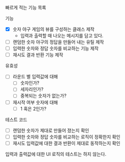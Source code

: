 빠르게 적는 기능 목록

기능

- [x] 숫자 야구 게임의 뷰를 구성하는 클래스 제작
  - 입력과 출력할 때 나오는 메시지를 담고 있다.
- [ ] 랜덤한 숫자 야구의 정답을 만들어 내는 유틸 제작
- [ ] 입력한 숫자와 정답 숫자를 비교하는 기능 제작
- [ ] 재시도 결과 반환 기능 제작

유효성

- [ ] 라운드 별 입력값에 대해
  - [ ] 숫자인가?
  - [ ] 세자리인가?
  - [ ] 중복되는 숫자가 없는가?
- [ ] 재시작 여부 숫자에 대해
  - [ ] 1 혹은 2인가?

테스트 코드

- [ ] 랜덤한 숫자가 제대로 만들어 졌는지 확인
- [ ] 입력한 숫자와 정답 숫자를 비교하는 로직이 정확한지 확인
- [ ] 재시도 입력값에 대한 결과 반환이 제대로 동작하는지 확인

입력과 출력값에 대한 UI 로직의 테스트는 하지 않는다.
